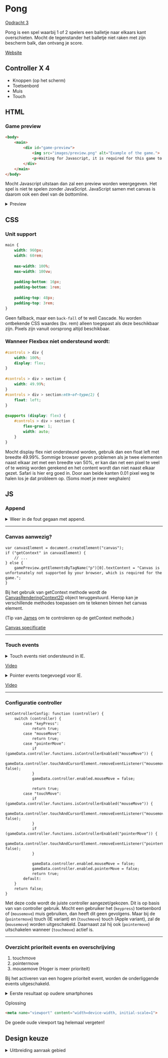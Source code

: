 # Pong

[Opdracht 3](assignment.md)

Pong is een spel waarbij 1 of 2 spelers een balletje naar elkaars kant overschieten. Mocht de tegenstander het balletje niet raken met zijn bescherm balk, dan ontvang je score.

[Website](https://iiyama12.github.io/browser-technologies-1/opdracht3/)


## Controller X 4
* Knoppen (op het scherm)
* Toetsenbord
* Muis
* Touch



## HTML

### Game preview
```HTML
<body>
    <main>
        <div id="game-preview">
            <img src="images/preview.png" alt="Example of the game.">
            <p>Waiting for Javascript, it is required for this game to work.</p>
        </div>
    </main>
</body>
```
Mocht Javascript uitstaan dan zal een preview worden weergegeven. Het spel is niet te spelen zonder JavaScript. JavaScript samen met canvas is daarom ook een deel van de bottomline.

<details>
    <summary>Preview</summary>
    <img src="https://raw.githubusercontent.com/IIYAMA12/browser-technologies-1/master/opdracht3/readme-content/preview.png" alt="Preview game">
</details>





## CSS

### Unit support

```CSS
main {
    width: 960px;
    width: 60rem;

    max-width: 100%;
    max-width: 100vw;

    padding-bottom: 16px;
    padding-bottom: 1rem;

    padding-top: 48px;
    padding-top: 3rem;
}
```
Geen fallback, maar een `back-fall` of te well Cascade. Nu worden ontbekende CSS waardes (bv. rem) alleen toegepast als deze beschikbaar zijn. Pixels zijn vanuit oorsprong altijd beschikbaar.


### Wanneer Flexbox niet ondersteund wordt:
```CSS
#controls > div {
    width: 100%;
    display: flex;
}

#controls > div > section {
    width: 49.99%;
}
#controls > div > section:nth-of-type(2) {
    float: left;
}

@supports (display: flex) {
    #controls > div > section {
        flex-grow: 1;
        width: auto;
    }
}
```
Mocht display flex niet ondersteund worden, gebruik dan een float left met breedte 49.99%. Sommige browser geven problemen als je twee elementen naast elkaar zet met een breedte van 50%, er kan dan net een pixel te veel of te weinig worden gerekend en het content wordt dan niet naast elkaar gezet. Safari is hier erg goed in. Door aan beide kanten 0.01 pixel weg te halen los je dat probleem op. (Soms moet je meer weghalen)


## JS

### Append

<details>
    <summary>
        Weer in de fout gegaan met append.
    </summary>
    <img src="https://raw.githubusercontent.com/IIYAMA12/browser-technologies-1/master/opdracht3/readme-content/append-error.jpg" alt="Append error"/>
    <p>De methode <i>append</i> lijkt heel erg op appendChild, maar deze methode is nog vrij nieuw voor deze browsers. Voor mij is het logisch om append ook te gebruiken voor maar 1 HTML node, ook al ondersteund hij het om er meer toe te voegen.</p>
</details>

---

### Canvas aanwezig?
```JS
var canvasElement = document.createElement("canvas");
if ("getContext" in canvasElement) {
    // ...
} else {
    gamePreview.getElementsByTagName("p")[0].textContent = "Canvas is unfortunately not supported by your browser, which is required for the game.";
}
```
Bij het gebruik van getContext methode wordt de [CanvasRenderingContext2D](https://html.spec.whatwg.org/multipage/canvas.html#canvasrenderingcontext2d) object teruggestuurd. Hierop kan je verschillende methodes toepassen om te tekenen binnen het canvas element.

(Tip van [James](https://github.com/Jamerrone) om te controleren op de getContext methode.)

[Canvas specificatie](https://html.spec.whatwg.org/multipage/canvas.html#the-canvas-element)

---

### Touch events

<details>
    <summary>
        Touch events niet ondersteund in IE.
    </summary>
    <img src="https://raw.githubusercontent.com/IIYAMA12/browser-technologies-1/master/opdracht3/readme-content/touch-not-supported-uses-cursor.jpg" alt="Touch events niet ondersteund in IE"/>
    <p>Internet Explorer ondersteund de <i>touch(Move) events</i> niet. Maar wel de mousemove event. Hierdoor volgt hij de muis wel waardoor de twee balken gelijk blijven.</p>
</details>

[Video](https://vimeo.com/262180748)

<details>
    <summary>
        Pointer events toegevoegd voor IE.
    </summary>
    <img src="https://raw.githubusercontent.com/IIYAMA12/browser-technologies-1/master/opdracht3/readme-content/pointer-events-added.jpg" alt="Pointer events toegevoegd voor IE"/>
    <p>Na het toevoegen van de <i>pointer events</i> ondersteund ook de tablet ook touch.</p>
</details>

[Video](https://vimeo.com/262180800)

---

### Configuratie controller
```JS
setControllerConfig: function (controller) {
    switch (controller) {
        case "keyPress":
            return true;
        case "mouseMove":
            return true;
        case "pointerMove":
            if (gameData.controller.functions.isControllerEnabled("mouseMove")) {
                gameData.controller.touchAndCursorElement.removeEventListener("mousemove",gameData.controller.functions.mouseMove, false);
            }
            gameData.controller.enabled.mouseMove = false;

            return true;
        case "touchMove":
            if (gameData.controller.functions.isControllerEnabled("mouseMove")) {
                gameData.controller.touchAndCursorElement.removeEventListener("mousemove",gameData.controller.functions.mouseMove, false);
            }
            if (gameData.controller.functions.isControllerEnabled("pointerMove")) {
                gameData.controller.touchAndCursorElement.removeEventListener("pointermove",gameData.controller.functions.pointerMove, false);
            }

            gameData.controller.enabled.mouseMove = false;
            gameData.controller.enabled.pointerMove = false;
            return true;
        default:
    }
    return false;
}
```
Met deze code wordt de juiste controller aangezet/gekozen. Dit is op basis van van controller gebruik. Mocht een gebruiker het (`keypress`) toetsenbord of (`mousemove`) muis gebruiken, dan heeft dit geen gevolgens. Maar bij de (`pointermove`) touch (IE variant) en (`touchmove`) touch (Apple variant), zal de (`mousemove`) worden uitgeschakeld. Daarnaast zal hij ook (`pointermove`) uitschakelen wanneer (`touchmove`) actief is.

---

### Overzicht prioriteit events en overschrijving
1. touchmove
2. pointermove
3. mousemove
(Hoger is meer prioriteit)

Bij het activeren van een hogere prioriteit event, worden de onderliggende events uitgeschakeld.


<details>
    <summary>
        Eerste resultaat op oudere smartphones
    </summary>
    <ul>
        <li>
            <img src="https://raw.githubusercontent.com/IIYAMA12/browser-technologies-1/master/opdracht3/readme-content/first-mobile-layout-1.jpg" alt="Samsung"/>
            <p>Op deze Samsung smartphone werkte de game in zijn geheel. De knoppen werkte helaas niet helemaal goed omdat deze veel te klein waren.</p>
        <li>
        <li>
            <img src="https://raw.githubusercontent.com/IIYAMA12/browser-technologies-1/master/opdracht3/readme-content/first-mobile-layout-2.jpg" alt="O?"/>
            <p>Op deze smartphone was de schaal verhouding ook niet optimaal.</p>
        <li>
    </ul>
</details>

Oplossing
```HTML
<meta name="viewport" content="width=device-width, initial-scale=1">
```
De goede oude viewport tag helemaal vergeten!


## Design keuze
<details>
    <summary>
        Uitbreiding aanraak gebied
    </summary>
    <img src="https://raw.githubusercontent.com/IIYAMA12/browser-technologies-1/master/opdracht3/readme-content/touch-area.png" alt="Touch gebied"/>
    <p>Aan de zijkanten van het spel is een extra aanraak oppervalte vrij gehouden voor touch apparaten. Hierdoor wordt je zicht op de schuivers belemmerd tijdens het spelen.</p>
</details>
